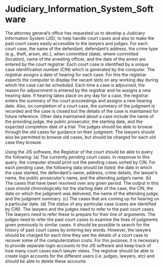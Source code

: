 # Judiciary_Information_System_Software

The attorney general’s office has requested us to develop a Judiciary Information System
(JIS), to help handle court cases and also to make the past court cases easily accessible to the
lawyers and judges. For each court case, the name of the defendant, defendant’s address, the
crime type (e.g., theft, arson, etc.), when committed (date), where committed (location),
name of the arresting officer, and the date of the arrest are entered by the court registrar.
Each court case is identified by a unique case identification number (CIN) which is generated
by the computer. The registrar assigns a date of hearing for each case. For this the registrar
expects the computer to display the vacant slots on any working day during which the case
can be scheduled. Each time a case is adjourned, the reason for adjournment is entered by
the registrar and he assigns a new hearing date. If hearing takes place on any day for a case,
the registrar enters the summary of the court proceedings and assigns a new hearing date.
Also, on completion of a court case, the summary of the judgment is recorded and the case is
closed but the details of the case is maintained for future reference. Other data maintained
about a case include the name of the presiding judge, the public prosecutor, the starting date,
and the expected completion date of a trial. The judges should be able to browse through the
old cases for guidance on their judgment. The lawyers should also be permitted to browse old
cases, but should be charged for each old case they browse.

Using the JIS software, the Registrar of the court should be able to query the following:
(a) The currently pending court cases. In response to this query, the computer should print
out the pending cases sorted by CIN. For each pending case, the following data should be
listed: the date in which the case started, the defendant’s name, address, crime details, the
lawyer’s name, the public prosecutor’s name, and the attending judge’s name.
(b) The cases that have been resolved over any given period. The output in this case should
chronologically list the starting date of the case, the CIN, the date on which the judgment was
delivered, the name of the attending judge, and the judgment summary.
(c) The cases that are coming up for hearing on a particular date.
(d) The status of any particular case (cases are identified by CIN).
The lawyers and the judges need to refer to the past court cases. The lawyers need to refer
these to prepare for their line of arguments. The judges need to refer the past court cases to
examine the lines of judgments given previously to similar cases. It should be possible to
search for the history of past court cases by entering key words. However, the lawyers should
be charged for each time they see the details of a court case to recover some of the
computerization costs. For this purpose, it is necessary to provide separate login accounts to
the JIS software and keep track of how many court cases each lawyer views. The registrar
should be able to create login accounts for the different users (i.e. judges, lawyers, etc) and
should be able to delete these accounts
